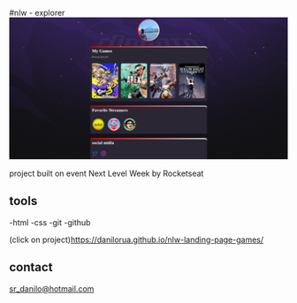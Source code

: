 #nlw - explorer
![preview](./.github/preview%20page.png)

project built on event Next Level Week by Rocketseat

## tools

-html
-css
-git
-github

(click on project)https://danilorua.github.io/nlw-landing-page-games/


## contact

sr_danilo@hotmail.com